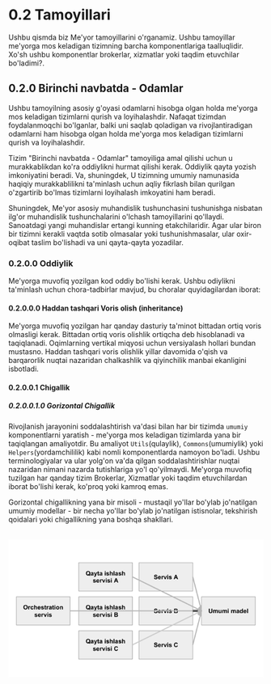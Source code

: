 # 0.2 Tamoyillari
Ushbu qismda biz Me'yor tamoyillarini o'rganamiz. Ushbu tamoyillar me'yorga mos keladigan tizimning barcha komponentlariga taalluqlidir. Xo'sh ushbu komponentlar brokerlar, xizmatlar yoki taqdim etuvchilar bo'ladimi?.

## 0.2.0 Birinchi navbatda - Odamlar
Ushbu tamoyilning asosiy g'oyasi odamlarni hisobga olgan holda me'yorga mos keladigan tizimlarni qurish va loyihalashdir. Nafaqat tizimdan foydalanmoqchi bo'lganlar, balki uni saqlab qoladigan va rivojlantiradigan odamlarni ham hisobga olgan holda me'yorga mos keladigan tizimlarni qurish va loyihalashdir.

Tizim "Birinchi navbatda - Odamlar" tamoyiliga amal qilishi uchun u murakkablikdan ko'ra oddiylikni hurmat qilishi kerak. Oddiylik qayta yozish imkoniyatini beradi. Va, shuningdek, U tizimning umumiy namunasida haqiqiy murakkablilikni ta'minlash uchun aqliy fikrlash bilan qurilgan o'zgartirib bo'lmas tizimlarni loyihalash imkoyatini ham beradi.

Shuningdek, Me'yor asosiy muhandislik tushunchasini tushunishga nisbatan ilg'or muhandislik tushunchalarini o'lchash tamoyillarini qo'llaydi. Sanoatdagi yangi muhandislar ertangi kunning etakchilaridir. Agar ular biron bir tizimni kerakli vaqtda sotib olmasalar yoki tushunishmasalar, ular oxir-oqibat taslim bo'lishadi va uni qayta-qayta yozadilar.

### 0.2.0.0 Oddiylik
Me'yorga muvofiq yozilgan kod oddiy bo'lishi kerak. Ushbu odiylikni ta'minlash uchun chora-tadbirlar mavjud, bu choralar quyidagilardan iborat:

#### 0.2.0.0.0 Haddan tashqari Voris olish (inheritance)
Me'yorga muvofiq yozilgan har qanday dasturiy ta'minot bittadan ortiq voris olmasligi kerak. Bittadan ortiq voris olishlik ortiqcha deb hisoblanadi va taqiqlanadi. Oqimlarning vertikal miqyosi uchun versiyalash hollari bundan mustasno. Haddan tashqari voris olishlik yillar davomida o'qish va barqarorlik nuqtai nazaridan chalkashlik va qiyinchilik manbai ekanligini isbotladi.

#### 0.2.0.0.1 Chigallik

##### 0.2.0.0.1.0 Gorizontal Chigallik
Rivojlanish jarayonini soddalashtirish va'dasi bilan har bir tizimda `umumiy` komponentlarni yaratish - me'yorga mos keladigan tizimlarda yana bir taqiqlangan amaliyotdir. Bu amaliyot `Utils`(qulaylik), `Commons`(umumiylik) yoki `Helpers`(yordamchililik) kabi nomli komponentlarda namoyon bo'ladi. Ushbu terminologiyalar va ular yolg'on va'da qilgan soddalashtirishlar nuqtai nazaridan nimani nazarda tutishlariga yo'l qo'yilmaydi. Me'yorga muvofiq tuzilgan har qanday tizim Brokerlar, Xizmatlar yoki taqdim etuvchilardan iborat bo'lishi kerak, ko'proq yoki kamroq emas.

Gorizontal chigallikning yana bir misoli -  mustaqil yo'llar bo'ylab jo'natilgan umumiy modellar - bir necha yo'llar bo'ylab jo'natilgan istisnolar, tekshirish qoidalari yoki chigallikning yana boshqa shakllari.

<br />
    <div align=center>
        <img src="../Resurslar/Principles1.png" />
    </div>
<br />
